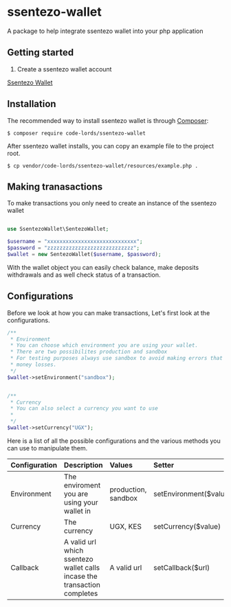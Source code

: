 # ssentezo-wallet

A package to help integrate ssentezo wallet into your php application

## Getting started

1. Create a ssentezo wallet account

[Ssentezo Wallet](https://wallet.ssentezo.com/)

## Installation

The recommended way to install ssentezo wallet is through [Composer](http://getcomposer.org):

```
$ composer require code-lords/ssentezo-wallet
```

After ssentezo wallet installs, you can copy an example file to the project root.

```
$ cp vendor/code-lords/ssentezo-wallet/resources/example.php .
```

## Making tranasactions

To make transactions you only need to create an instance of the ssentezo wallet

```php

use SsentezoWallet\SentezoWallet;

$username = "xxxxxxxxxxxxxxxxxxxxxxxxxxxxx";
$password = "zzzzzzzzzzzzzzzzzzzzzzzzzzzz";
$wallet = new SentezoWallet($username, $password);

```

With the wallet object you can easily check balance, make deposits withdrawals and as well check status of a transaction.

## Configurations

Before we look at how you can make transactions, Let's first look at the configurations.

```php
/**
 * Environment
 * You can choose which environment you are using your wallet.
 * There are two possibilites production and sandbox
 * For testing purposes always use sandbox to avoid making errors that may result int real
 * money losses.
 */
$wallet->setEnvironment("sandbox");


/**
 * Currency
 * You can also select a currency you want to use
 *
 */
$wallet->setCurrency("UGX");

```

Here is a list of all the possible configurations and the various methods you can use to manipulate them.

| Configuration | Description                                                              | Values              | Setter                 | Getter           |
| :------------ | :----------------------------------------------------------------------- | :------------------ | :--------------------- | :--------------- |
| Environment   | The enviroment you are using your wallet in                              | production, sandbox | setEnvironment($value) | getEnvironment() |
| Currency      | The currency                                                             | UGX, KES            | setCurrency($value)    | getCurrency()    |
| Callback      | A valid url which ssentezo wallet calls incase the transaction completes | A valid url         | setCallback($url)      | getCallback()    |
